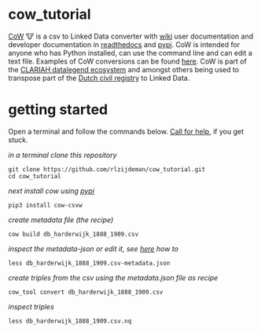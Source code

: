 # cow_tutorial
[CoW](https://github.com/CLARIAH/COW) :cow: is a csv to Linked Data converter with [wiki](https://github.com/clariah/cow/wiki) user documentation and developer documentation in [readthedocs](https://csvw-converter.readthedocs.io/en/latest/) and [pypi](https://pypi.org/project/cow-csvw/). 
CoW is intended for anyone who has Python installed, can use the command line and can edit a text file. Examples of CoW conversions can be found [here](https://github.com/CLARIAH/wp4-cow-conversions). CoW is part of the [CLARIAH datalegend ecosystem](https://www.sciencedirect.com/science/article/abs/pii/S1570826818300106?via%3Dihub) and amongst others being used to transpose part of the [Dutch civil registry](https://repository.ubn.ru.nl/bitstream/handle/2066/225728/225728pub.pdf?sequence=1) to Linked Data.

# getting started
Open a terminal and follow the commands below. [Call for help](https://github.com/CLARIAH/COW/issues/new), if you get stuck.


_in a terminal clone this repository_
```
git clone https://github.com/rlzijdeman/cow_tutorial.git
cd cow_tutorial
```

_next install cow using [pypi](https://pypi.org/project/cow-csvw/)_
```
pip3 install cow-csvw
```

_create metadata file (the recipe)_
```
cow build db_harderwijk_1888_1909.csv
```

_inspect the metadata-json or edit it, see [here](https://github.com/clariah/cow/wiki) how to_
```
less db_harderwijk_1888_1909.csv-metadata.json
```

_create triples from the csv using the metadata.json file as recipe_
```
cow_tool convert db_harderwijk_1888_1909.csv
```

_inspect triples_
```
less db_harderwijk_1888_1909.csv.nq
```
